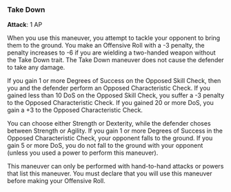 ### Take Down
**Attack**: 1 AP

When you use this maneuver, you attempt to tackle your opponent to bring them to the ground. You make an Offensive Roll with a -3 penalty, the penalty increases to -6 if you are wielding a two-handed weapon without the Take Down trait. The Take Down maneuver does not cause the defender to take any damage.

If you gain 1 or more Degrees of Success on the Opposed Skill Check, then you and the defender perform an Opposed Characteristic Check. If you gained less than 10 DoS on the Opposed Skill Check, you suffer a -3 penalty to the Opposed Characteristic Check. If you gained 20 or more DoS, you gain a +3 to the Opposed Characteristic Check. 

You can choose either Strength or Dexterity, while the defender choses between Strength or Agility. If you gain 1 or more Degrees of Success in the Opposed Characteristic Check, your opponent falls to the ground. If you gain 5 or more DoS, you do not fall to the ground with your opponent (unless you used a power to perform this maneuver).

This maneuver can only be performed with hand-to-hand attacks or powers that list this maneuver. You must declare that you will use this maneuver before making your Offensive Roll.